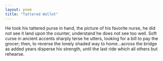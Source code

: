 ```yaml
---
layout: poem
title: "Tattered Wallet"
---
```


He took his tattered purse in hand,
the picture of his favorite nurse,
he did not see it land
upon the counter, understand
he does not see too well.  Soft curse
in ancient accents sharply terse
he utters, looking for a bill to pay
the grocer; then, to reverse
the lonely shaded way
to home...across the bridge
as added years disperse
his strength, until the last ride
which all others but rehearse.
